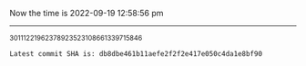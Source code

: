 Now the time is 2022-09-19 12:58:56 pm

---

<small>30111221962378923523108661339715846</small>

```txt
Latest commit SHA is: db8dbe461b11aefe2f2f2e417e050c4da1e8bf90
```
